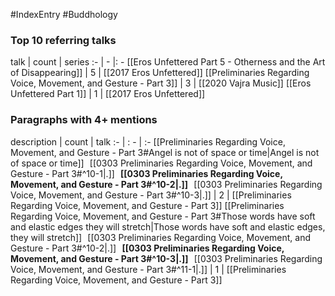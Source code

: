 #IndexEntry #Buddhology

### Top 10 referring talks
talk | count | series
:- | - |: -
[[Eros Unfettered Part 5 - Otherness and the Art of Disappearing]] | 5 | [[2017 Eros Unfettered]]
[[Preliminaries Regarding Voice, Movement, and Gesture - Part 3]] | 3 | [[2020 Vajra Music]]
[[Eros Unfettered Part 1]] | 1 | [[2017 Eros Unfettered]]

### Paragraphs with 4+ mentions
description | count | talk
:- | : - | :-
[[Preliminaries Regarding Voice, Movement, and Gesture - Part 3#Angel is not of space or time\|Angel is not of space or time]] &nbsp;&nbsp;[[0303 Preliminaries Regarding Voice, Movement, and Gesture - Part 3#^10-1\|.]] &nbsp; **[[0303 Preliminaries Regarding Voice, Movement, and Gesture - Part 3#^10-2\|.]]** &nbsp; [[0303 Preliminaries Regarding Voice, Movement, and Gesture - Part 3#^10-3\|.]] | 2 | [[Preliminaries Regarding Voice, Movement, and Gesture - Part 3]]
[[Preliminaries Regarding Voice, Movement, and Gesture - Part 3#Those words have soft and elastic edges they will stretch\|Those words have soft and elastic edges, they will stretch]] &nbsp;&nbsp;[[0303 Preliminaries Regarding Voice, Movement, and Gesture - Part 3#^10-2\|.]] &nbsp; **[[0303 Preliminaries Regarding Voice, Movement, and Gesture - Part 3#^10-3\|.]]** &nbsp; [[0303 Preliminaries Regarding Voice, Movement, and Gesture - Part 3#^11-1\|.]] | 1 | [[Preliminaries Regarding Voice, Movement, and Gesture - Part 3]]

